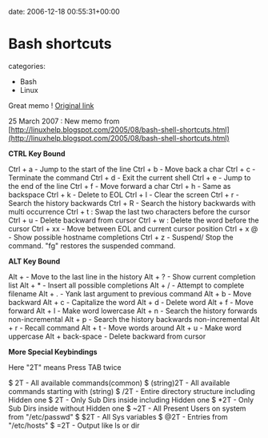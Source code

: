 


date: 2006-12-18 00:55:31+00:00


# Bash shortcuts

categories:
- Bash
- Linux


Great memo !
[Original link](http://www.howtogeek.com/howto/ubuntu/keyboard-shortcuts-for-bash-command-shell-for-ubuntu-debian-suse-redhat-linux-etc/)

25 March 2007 : New memo from [http://linuxhelp.blogspot.com/2005/08/bash-shell-shortcuts.html](http://linuxhelp.blogspot.com/2005/08/bash-shell-shortcuts.html)

**CTRL Key Bound**

Ctrl + a - Jump to the start of the line
Ctrl + b - Move back a char
Ctrl + c - Terminate the command
Ctrl + d - Exit the current shell
Ctrl + e - Jump to the end of the line
Ctrl + f - Move forward a char
Ctrl + h - Same as backspace
Ctrl + k - Delete to EOL
Ctrl + l - Clear the screen
Ctrl + r - Search the history backwards
Ctrl + R - Search the history backwards with multi occurrence
Ctrl + t : Swap the last two characters before the cursor
Ctrl + u - Delete backward from cursor
Ctrl + w : Delete the word before the cursor
Ctrl + xx - Move between EOL and current cursor position
Ctrl + x @ - Show possible hostname completions
Ctrl + z - Suspend/ Stop the command. "fg" restores the suspended command.

**ALT Key Bound**

Alt +  - Move to the last line in the history
Alt + ? - Show current completion list
Alt + * - Insert all possible completions
Alt + / - Attempt to complete filename
Alt + . - Yank last argument to previous command
Alt + b - Move backward
Alt + c - Capitalize the word
Alt + d - Delete word
Alt + f - Move forward
Alt + l - Make word lowercase
Alt + n - Search the history forwards non-incremental
Alt + p - Search the history backwards non-incremental
Alt + r - Recall command
Alt + t - Move words around
Alt + u - Make word uppercase
Alt + back-space - Delete backward from cursor

**More Special Keybindings**

Here "2T" means Press TAB twice

$ 2T - All available commands(common)
$ (string)2T - All available commands starting with (string)
$ /2T - Entire directory structure including Hidden one
$ 2T - Only Sub Dirs inside including Hidden one
$ *2T - Only Sub Dirs inside without Hidden one
$ ~2T - All Present Users on system from "/etc/passwd"
$ $2T - All Sys variables
$ @2T - Entries from "/etc/hosts"
$ =2T - Output like ls or dir

